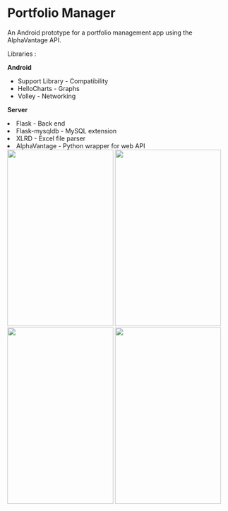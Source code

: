 # Portfolio Manager
An Android prototype for a portfolio management app using the AlphaVantage API.

Libraries :

<b>Android</b>
<ul>
<li>Support Library - Compatibility</li>
<li>HelloCharts     - Graphs</li>
<li>Volley          - Networking</li>
</ul>

<b>Server</b>
</ul>
<li>Flask             - Back end</li>
<li>Flask-mysqldb     - MySQL extension</li>
<li>XLRD              - Excel file parser</li>
<li>AlphaVantage      - Python wrapper for web API</li>
</ul>


<img src="https://i.imgur.com/2lCwjwD.jpg" width="240" height="400">
<img src="http://imgur.com/3SVAdJg.jpg" width="240" height="400">
<img src="http://imgur.com/7vyNeTo.jpg" width="240" height="400">
<img src="http://imgur.com/nQ4i0oe.jpg" width="240" height="400">
